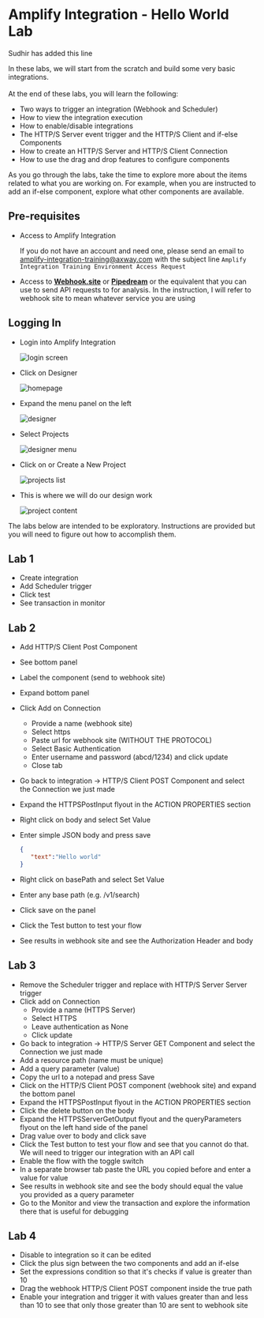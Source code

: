 # Amplify Integration - Hello World Lab

Sudhir has added this line

In these labs, we will start from the scratch and build some very basic integrations. </br></br>
At the end of these labs, you will learn the following:

* Two ways to trigger an integration (Webhook and Scheduler)
* How to view the integration execution
* How to enable/disable integrations
* The HTTP/S Server event trigger and the HTTP/S Client and if-else Components
* How to create an HTTP/S Server and HTTP/S Client Connection
* How to use the drag and drop features to configure components

As you go through the labs, take the time to explore more about the items related to what you are working on. For example, when you are instructed to add an if-else component, explore what other components are available.

## Pre-requisites

* Access to Amplify Integration

  If you do not have an account and need one, please send an email to amplify-integration-training@axway.com with the subject line `Amplify Integration Training Environment Access Request`

* Access to [**Webhook.site**](https://webhook.site/) or [**Pipedream**](https://pipedream.com/) or the equivalent that you can use to send API requests to for analysis. In the instruction, I will refer to webhook site to mean whatever service you are using

## Logging In

* Login into Amplify Integration

  ![login screen](images/login-screen.png)

* Click on Designer

  ![homepage](images/homepage.png)

* Expand the menu panel on the left

  ![designer](images/designer.png)

* Select Projects

  ![designer menu](images/designer-menu.png)

* Click on or Create a New Project

  ![projects list](images/projects-list.png)

* This is where we will do our design work

  ![project content](images/project-content.png)

The labs below are intended to be exploratory. Instructions are provided but you will need to figure out how to accomplish them.

## Lab 1

* Create integration
* Add Scheduler trigger
* Click test
* See transaction in monitor

## Lab 2

* Add HTTP/S Client Post Component
* See bottom panel
* Label the component (send to webhook site)
* Expand bottom panel
* Click Add on Connection
  * Provide a name (webhook site)
  * Select https
  * Paste url for webhook site (WITHOUT THE PROTOCOL)
  * Select Basic Authentication
  * Enter username and password (abcd/1234) and click update
  * Close tab
* Go back to integration -> HTTP/S Client POST Component and select the Connection we just made
* Expand the HTTPSPostInput flyout in the ACTION PROPERTIES section
* Right click on body and select Set Value
* Enter simple JSON body and press save

  ```json
  {
  ‌   "text":"Hello world"
  ‌}
  ```
  
* Right click on basePath and select Set Value
* Enter any base path (e.g. /v1/search)
* Click save on the panel
* Click the Test button to test your flow
* See results in webhook site and see the Authorization Header and body

## Lab 3

* Remove the Scheduler trigger and replace with HTTP/S Server Server trigger
* Click add on Connection
  * Provide a name (HTTPS Server)
  * Select HTTPS
  * Leave authentication as None
  * Click update
* Go back to integration -> HTTP/S Server GET Component and select the Connection we just made
* Add a resource path (name must be unique)
* Add a query parameter (value)
* Copy the url to a notepad and press Save
* Click on the HTTP/S Client POST component (webhook site) and expand the bottom panel
* Expand the HTTPSPostInput flyout in the ACTION PROPERTIES section
* Click the delete button on the body
* Expand the HTTPSServerGetOutput flyout and the queryParameters flyout on the left hand side of the panel
* Drag value over to body and click save
* Click the Test button to test your flow and see that you cannot do that. We will need to trigger our integration with an API call
* Enable the flow with the toggle switch
* In a separate browser tab paste the URL you copied before and enter a value for value
* See results in webhook site and see the body should equal the value you provided as a query parameter
* Go to the Monitor and view the transaction and explore the information there that is useful for debugging

## Lab 4

* Disable to integration so it can be edited
* Click the plus sign between the two components and add an if-else
* Set the expressions condition so that it's checks if value is greater than 10
* Drag the webhook HTTP/S Client POST component inside the true path
* Enable your integration and trigger it with values greater than and less than 10 to see that only those greater than 10 are sent to webhook site

